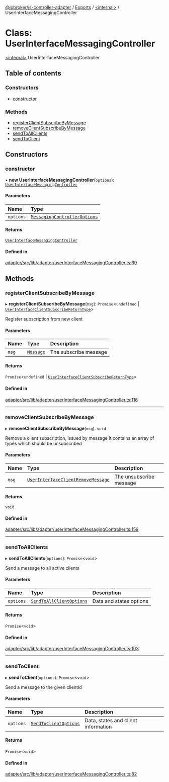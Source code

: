 [@iobroker/js-controller-adapter](../README.md) / [Exports](../modules.md) / [\<internal\>](../modules/internal_.md) / UserInterfaceMessagingController

# Class: UserInterfaceMessagingController

[\<internal\>](../modules/internal_.md).UserInterfaceMessagingController

## Table of contents

### Constructors

- [constructor](internal_.UserInterfaceMessagingController.md#constructor)

### Methods

- [registerClientSubscribeByMessage](internal_.UserInterfaceMessagingController.md#registerclientsubscribebymessage)
- [removeClientSubscribeByMessage](internal_.UserInterfaceMessagingController.md#removeclientsubscribebymessage)
- [sendToAllClients](internal_.UserInterfaceMessagingController.md#sendtoallclients)
- [sendToClient](internal_.UserInterfaceMessagingController.md#sendtoclient)

## Constructors

### constructor

• **new UserInterfaceMessagingController**(`options`): [`UserInterfaceMessagingController`](internal_.UserInterfaceMessagingController.md)

#### Parameters

| Name | Type |
| :------ | :------ |
| `options` | [`MessagingControllerOptions`](../interfaces/internal_.MessagingControllerOptions.md) |

#### Returns

[`UserInterfaceMessagingController`](internal_.UserInterfaceMessagingController.md)

#### Defined in

[adapter/src/lib/adapter/userInterfaceMessagingController.ts:69](https://github.com/ioBroker/ioBroker.js-controller/blob/165fc4c8/packages/adapter/src/lib/adapter/userInterfaceMessagingController.ts#L69)

## Methods

### registerClientSubscribeByMessage

▸ **registerClientSubscribeByMessage**(`msg`): `Promise`\<`undefined` \| [`UserInterfaceClientSubscribeReturnType`](../interfaces/internal_.UserInterfaceClientSubscribeReturnType.md)\>

Register subscription from new client

#### Parameters

| Name | Type | Description |
| :------ | :------ | :------ |
| `msg` | [`Message`](../interfaces/internal_.Message.md) | The subscribe message |

#### Returns

`Promise`\<`undefined` \| [`UserInterfaceClientSubscribeReturnType`](../interfaces/internal_.UserInterfaceClientSubscribeReturnType.md)\>

#### Defined in

[adapter/src/lib/adapter/userInterfaceMessagingController.ts:116](https://github.com/ioBroker/ioBroker.js-controller/blob/165fc4c8/packages/adapter/src/lib/adapter/userInterfaceMessagingController.ts#L116)

___

### removeClientSubscribeByMessage

▸ **removeClientSubscribeByMessage**(`msg`): `void`

Remove a client subscription, issued by message
It contains an array of types which should be unsubscribed

#### Parameters

| Name | Type | Description |
| :------ | :------ | :------ |
| `msg` | [`UserInterfaceClientRemoveMessage`](../modules/internal_.md#userinterfaceclientremovemessage) | The unsubscribe message |

#### Returns

`void`

#### Defined in

[adapter/src/lib/adapter/userInterfaceMessagingController.ts:159](https://github.com/ioBroker/ioBroker.js-controller/blob/165fc4c8/packages/adapter/src/lib/adapter/userInterfaceMessagingController.ts#L159)

___

### sendToAllClients

▸ **sendToAllClients**(`options`): `Promise`\<`void`\>

Send a message to all active clients

#### Parameters

| Name | Type | Description |
| :------ | :------ | :------ |
| `options` | [`SendToAllClientOptions`](../modules/internal_.md#sendtoallclientoptions) | Data and states options |

#### Returns

`Promise`\<`void`\>

#### Defined in

[adapter/src/lib/adapter/userInterfaceMessagingController.ts:103](https://github.com/ioBroker/ioBroker.js-controller/blob/165fc4c8/packages/adapter/src/lib/adapter/userInterfaceMessagingController.ts#L103)

___

### sendToClient

▸ **sendToClient**(`options`): `Promise`\<`void`\>

Send a message to the given clientId

#### Parameters

| Name | Type | Description |
| :------ | :------ | :------ |
| `options` | [`SendToClientOptions`](../interfaces/internal_.SendToClientOptions.md) | Data, states and client information |

#### Returns

`Promise`\<`void`\>

#### Defined in

[adapter/src/lib/adapter/userInterfaceMessagingController.ts:82](https://github.com/ioBroker/ioBroker.js-controller/blob/165fc4c8/packages/adapter/src/lib/adapter/userInterfaceMessagingController.ts#L82)
